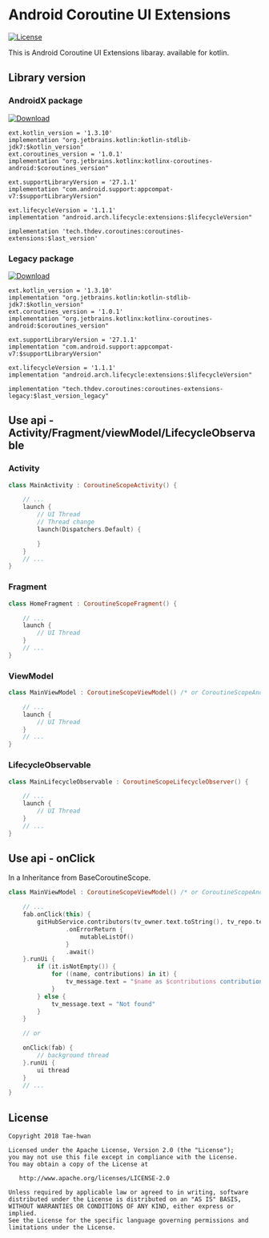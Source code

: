 # Android Coroutine UI Extensions
[![License](https://img.shields.io/hexpm/l/plug.svg)]()

This is Android Coroutine UI Extensions libaray.
available for kotlin.


## Library version

### AndroidX package

[ ![Download](https://api.bintray.com/packages/taehwandev/thdev.tech/coroutines-extensions/images/download.svg) ](https://bintray.com/taehwandev/thdev.tech/coroutines-extensions/_latestVersion)

```
ext.kotlin_version = '1.3.10'
implementation "org.jetbrains.kotlin:kotlin-stdlib-jdk7:$kotlin_version"
ext.coroutines_version = '1.0.1'
implementation "org.jetbrains.kotlinx:kotlinx-coroutines-android:$coroutines_version"

ext.supportLibraryVersion = '27.1.1'
implementation "com.android.support:appcompat-v7:$supportLibraryVersion"

ext.lifecycleVersion = '1.1.1'
implementation "android.arch.lifecycle:extensions:$lifecycleVersion"

implementation 'tech.thdev.coroutines:coroutines-extensions:$last_version'
```

### Legacy package

[ ![Download](https://api.bintray.com/packages/taehwandev/thdev.tech/coroutines-extensions-legacy/images/download.svg) ](https://bintray.com/taehwandev/thdev.tech/coroutines-extensions-legacy/_latestVersion)

```
ext.kotlin_version = '1.3.10'
implementation "org.jetbrains.kotlin:kotlin-stdlib-jdk7:$kotlin_version"
ext.coroutines_version = '1.0.1'
implementation "org.jetbrains.kotlinx:kotlinx-coroutines-android:$coroutines_version"

ext.supportLibraryVersion = '27.1.1'
implementation "com.android.support:appcompat-v7:$supportLibraryVersion"

ext.lifecycleVersion = '1.1.1'
implementation "android.arch.lifecycle:extensions:$lifecycleVersion"

implementation "tech.thdev.coroutines:coroutines-extensions-legacy:$last_version_legacy"
```

## Use api - Activity/Fragment/viewModel/LifecycleObservable

### Activity

```kotlin
class MainActivity : CoroutineScopeActivity() {

    // ...
    launch {
        // UI Thread
        // Thread change
        launch(Dispatchers.Default) {

        }
    }
    // ...
}
```

### Fragment

```kotlin
class HomeFragment : CoroutineScopeFragment() {

    // ...
    launch {
        // UI Thread
    }
    // ...
}
```

### ViewModel

```kotlin
class MainViewModel : CoroutineScopeViewModel() /* or CoroutineScopeAndroidViewModel() */ {

    // ...
    launch {
        // UI Thread
    }
    // ...
}
```

### LifecycleObservable

```kotlin
class MainLifecycleObservable : CoroutineScopeLifecycleObserver() {

    // ...
    launch {
        // UI Thread
    }
    // ...
}
```

## Use api - onClick

In a Inheritance from BaseCoroutineScope.

```kotlin
class MainViewModel : CoroutineScopeViewModel() /* or CoroutineScopeAndroidViewModel() */ {

    // ...
    fab.onClick(this) {
        gitHubService.contributors(tv_owner.text.toString(), tv_repo.text.toString())
                .onErrorReturn {
                    mutableListOf()
                }
                .await()
    }.runUi {
        if (it.isNotEmpty()) {
            for ((name, contributions) in it) {
                tv_message.text = "$name as $contributions contributions!"
            }
        } else {
            tv_message.text = "Not found"
        }
    }

    // or

    onClick(fab) {
        // background thread
    }.runUi {
        ui thread
    }
    // ...
}
```


## License

```
Copyright 2018 Tae-hwan

Licensed under the Apache License, Version 2.0 (the "License");
you may not use this file except in compliance with the License.
You may obtain a copy of the License at

   http://www.apache.org/licenses/LICENSE-2.0

Unless required by applicable law or agreed to in writing, software
distributed under the License is distributed on an "AS IS" BASIS,
WITHOUT WARRANTIES OR CONDITIONS OF ANY KIND, either express or implied.
See the License for the specific language governing permissions and
limitations under the License.
```